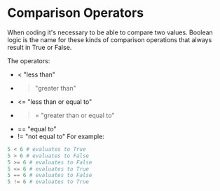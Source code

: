 # Comparison Operators
When coding it's necessary to be able to compare two values. Boolean logic is the name for these kinds of comparison operations that always result in True or False.

The operators:

- < "less than"
- > "greater than"
- <= "less than or equal to"
- >= "greater than or equal to"
- == "equal to"
- != "not equal to"
For example:
```python
5 < 6 # evaluates to True
5 > 6 # evaluates to False
5 >= 6 # evaluates to False
5 <= 6 # evaluates to True
5 == 6 # evaluates to False
5 != 6 # evaluates to True
```

